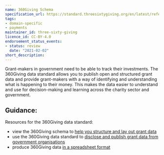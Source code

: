 ```yaml
---
name: 360Giving Schema
specification_url: https://standard.threesixtygiving.org/en/latest/reference/#spreadsheet-format
tags:
- domain-specific
- payments
maintainer_id: three-sixty-giving
licence_id: CC-BY-4.0
endorsement_status_events:
- status: review
  date: "2021-02-02"
short_description:
---
```




Grant-makers in government need to be able to track their investments. The 360Giving data standard allows you to publish open and structured grant data and provide grant-makers with a way of identifying and understanding what is happening to their money. This makes the data easier to understand and use for decision-making and learning across the charity sector and government.
 

## Guidance:
Resources for the 360Giving data standard:
- view the 360Giving schema to [help you structure and lay out grant data](https://standard.threesixtygiving.org/en/latest/_static/docson/index.html#../360-giving-schema.json$$expand)
- use the 360Giving data standard to [disclose and publish grant data from government organisations](https://www.gov.uk/government/publications/open-standards-for-government/data-standard-for-grant-making)
- produce 360Giving data [in a spreadsheet format](https://standard.threesixtygiving.org/en/latest/reference/#spreadsheet-format)

